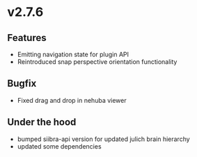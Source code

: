 # v2.7.6

## Features

- Emitting navigation state for plugin API
- Reintroduced snap perspective orientation functionality

## Bugfix

- Fixed drag and drop in nehuba viewer

## Under the hood

- bumped siibra-api version for updated julich brain hierarchy
- updated some dependencies
